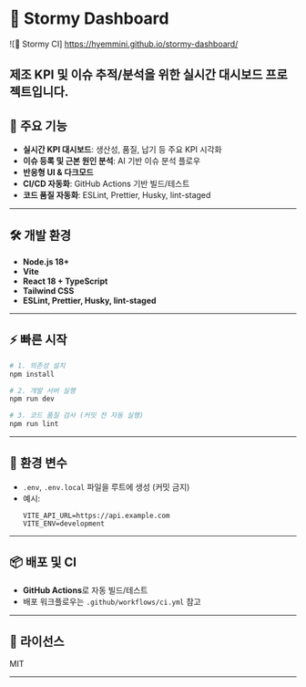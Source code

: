 # 🌊 Stormy Dashboard

![🌊 Stormy CI]
https://hyemmini.github.io/stormy-dashboard/

## 제조 KPI 및 이슈 추적/분석을 위한 실시간 대시보드 프로젝트입니다.

## 🚀 주요 기능

- **실시간 KPI 대시보드**: 생산성, 품질, 납기 등 주요 KPI 시각화
- **이슈 등록 및 근본 원인 분석**: AI 기반 이슈 분석 플로우
- **반응형 UI & 다크모드**
- **CI/CD 자동화**: GitHub Actions 기반 빌드/테스트
- **코드 품질 자동화**: ESLint, Prettier, Husky, lint-staged

---

## 🛠️ 개발 환경

- **Node.js 18+**
- **Vite**
- **React 18 + TypeScript**
- **Tailwind CSS**
- **ESLint, Prettier, Husky, lint-staged**

---

## ⚡️ 빠른 시작

```bash
# 1. 의존성 설치
npm install

# 2. 개발 서버 실행
npm run dev

# 3. 코드 품질 검사 (커밋 전 자동 실행)
npm run lint
```

---

## 📝 환경 변수

- `.env`, `.env.local` 파일을 루트에 생성 (커밋 금지)
- 예시:
  ```
  VITE_API_URL=https://api.example.com
  VITE_ENV=development
  ```

---

## 📦 배포 및 CI

- **GitHub Actions**로 자동 빌드/테스트
- 배포 워크플로우는 `.github/workflows/ci.yml` 참고

---

## 📄 라이선스

MIT

---
